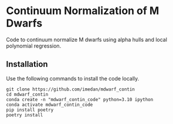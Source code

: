 # Continuum Normalization of M Dwarfs

Code to continuum normalize M dwarfs using alpha hulls and local polynomial regression.

## Installation

Use the following commands to install the code locally.

```
git clone https://github.com/imedan/mdwarf_contin
cd mdwarf_contin
conda create -n "mdwarf_contin_code" python=3.10 ipython
conda activate mdwarf_contin_code
pip install poetry
poetry install
```

